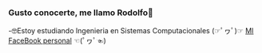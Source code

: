 ### Gusto conocerte, me llamo Rodolfo👋
-🤓Estoy estudiando Ingenieria en Sistemas Computacionales
(☞ﾟヮﾟ)☞ [MI FaceBook personal][MI FaceBook personal] ☜(ﾟヮﾟ☜)

[MI FaceBook personal]: https://www.facebook.com/joserodolfo.garciarivera/
